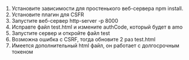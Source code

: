 1) Установите зависимости для простенького веб-сервера npm install.
2) Установите плагин для CSFR
3) Запустите веб-сервер http-server -p 8000
4) Исправте файл test.html и измените authCode, который будет в amo
5) Запустите сервер и откройте файл test
6) Возможна ошибка с CSRF, тогда обновите 2 раз test.html
7) Имеется дополнительный html файл, он работает с долгосрочным токеном
   
